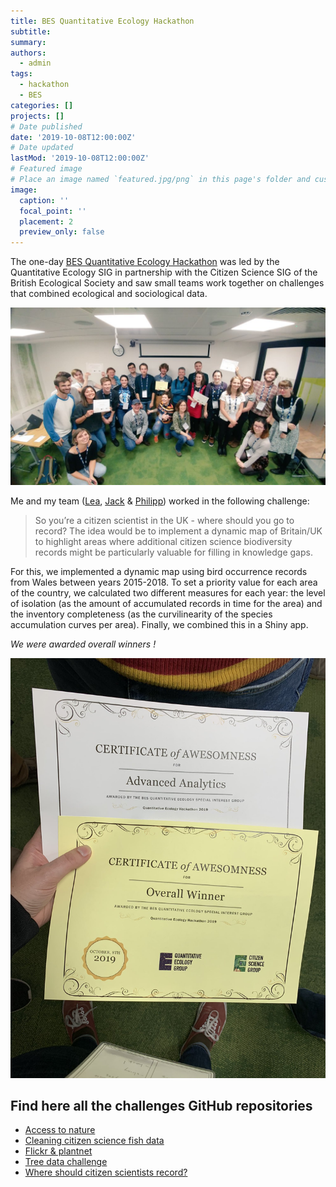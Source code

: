 ```yaml
---
title: BES Quantitative Ecology Hackathon
subtitle:
summary:
authors:
  - admin
tags:
  - hackathon
  - BES
categories: []
projects: []
# Date published
date: '2019-10-08T12:00:00Z'
# Date updated
lastMod: '2019-10-08T12:00:00Z'
# Featured image
# Place an image named `featured.jpg/png` in this page's folder and customize its options here.
image:
  caption: ''
  focal_point: ''
  placement: 2
  preview_only: false
---
```


The one-day [BES Quantitative Ecology Hackathon](https://www.eventbrite.co.uk/e/bes-quantitative-ecology-hackathon-tickets-65182749358) was led by the Quantitative Ecology SIG in partnership with the Citizen Science SIG of the British Ecological Society and saw small teams work together on challenges that combined ecological and sociological data.  

![Hackathon-Group](hackathon.jpg)

Me and my team ([Lea](https://twitter.com/LeaDambly), [Jack](https://twitter.com/JackHHatfield) & [Philipp](https://twitter.com/pboesu)) worked in the following challenge:

> So you’re a citizen scientist in the UK - where should you go to record?
> The idea would be to implement a dynamic map of Britain/UK to highlight areas where additional citizen science biodiversity records might be particularly valuable for filling in knowledge gaps.   

For this, we implemented a dynamic map using bird occurrence records from Wales between years 2015-2018. To set a priority value for each area of the country, we calculated two different measures for each year: the level of isolation (as the amount of accumulated records in time for the area) and the inventory completeness (as the curvilinearity of the species accumulation curves per area). Finally, we combined this in a Shiny app.  

*We were awarded overall winners !*

![Hackathon-Award](hackathon-award.jpg)


## Find here all the challenges GitHub repositories

- [Access to nature](https://github.com/osmiddleton/Who-has-access-to-nature)
- [Cleaning citizen science fish data](https://github.com/ddavis3739/CitSciClean)
- [Flickr & plantnet](https://github.com/Joemillard/plant_BES_hack)
- [Tree data challenge](https://github.com/philipmwheeler/treedata)
- [Where should citizen scientists record?](https://github.com/pboesu/citizen_science_value)
